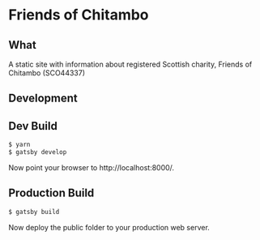 # Friends of Chitambo

## What
A static site with information about registered Scottish charity, Friends of Chitambo (SCO44337)

## Development

Dev Build
---------
```bash
$ yarn
$ gatsby develop
```

Now point your browser to http://localhost:8000/.

Production Build
----------------
```bash
$ gatsby build
```

Now deploy the public folder to your production web server.
